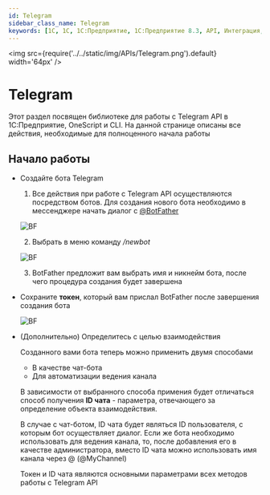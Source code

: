 ```yaml
---
id: Telegram
sidebar_class_name: Telegram
keywords: [1C, 1С, 1С:Предприятие, 1С:Предприятие 8.3, API, Интеграция, Сервисы, Обмен, OneScript, CLI, Telegram]
---
```


<img src={require('../../static/img/APIs/Telegram.png').default} width='64px' />

# Telegram

Этот раздел посвящен библиотеке для работы с Telegram API в 1С:Предприятие, OneScript и CLI. На данной странице описаны все действия, необходимые для полноценного начала работы

## Начало работы

- Создайте бота Telegram

	1. Все действия при работе с Telegram API осуществляются посредством ботов. Для создания нового бота необходимо в мессенджере начать диалог с [@BotFather](https://t.me/BotFather)

	![BF](../../static/img/Docs/Telegram/2.png)

	2. Выбрать в меню команду */newbot*
	
	![BF](../../static/img/Docs/Telegram/3.png)
	
	3. BotFather предложит вам выбрать имя и никнейм бота, после чего процедура создания будет завершена
	
- Сохраните **токен**, который вам прислал BotFather после завершения создания бота
	
	![BF](../../static/img/Docs/Telegram/1.png)
	
- (Дополнительно) Определитесь с целью взаимодействия
 
	Созданного вами бота теперь можно применить двумя способами
	
	- В качестве чат-бота
	- Для автоматизации ведения канала
	
	В зависимости от выбранного способа примения будет отличаться способ получения **ID чата** - параметра, отвечающего за определение объекта взаимодействия.
	
	В случае с чат-ботом, ID чата будет являться ID пользователя, с которым бот осуществляет диалог. Если же бота необходимо использовать для ведения канала, то, после добавления его в качестве администратора, вместо ID чата можно использовать имя канала через @ (@MyChannel)
	
	Токен и ID чата являются основными параметрами всех методов работы с Telegram API